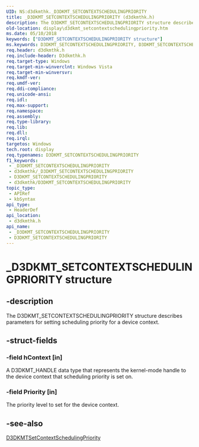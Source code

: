 ```yaml
---
UID: NS:d3dkmthk._D3DKMT_SETCONTEXTSCHEDULINGPRIORITY
title: _D3DKMT_SETCONTEXTSCHEDULINGPRIORITY (d3dkmthk.h)
description: The D3DKMT_SETCONTEXTSCHEDULINGPRIORITY structure describes parameters for setting scheduling priority for a device context.
old-location: display\d3dkmt_setcontextschedulingpriority.htm
ms.date: 05/10/2018
keywords: ["D3DKMT_SETCONTEXTSCHEDULINGPRIORITY structure"]
ms.keywords: D3DKMT_SETCONTEXTSCHEDULINGPRIORITY, D3DKMT_SETCONTEXTSCHEDULINGPRIORITY structure [Display Devices], OpenGL_Structs_d0a33042-237e-469f-93af-f6031cf54098.xml, _D3DKMT_SETCONTEXTSCHEDULINGPRIORITY, d3dkmthk/D3DKMT_SETCONTEXTSCHEDULINGPRIORITY, display.d3dkmt_setcontextschedulingpriority
req.header: d3dkmthk.h
req.include-header: D3dkmthk.h
req.target-type: Windows
req.target-min-winverclnt: Windows Vista
req.target-min-winversvr: 
req.kmdf-ver: 
req.umdf-ver: 
req.ddi-compliance: 
req.unicode-ansi: 
req.idl: 
req.max-support: 
req.namespace: 
req.assembly: 
req.type-library: 
req.lib: 
req.dll: 
req.irql: 
targetos: Windows
tech.root: display
req.typenames: D3DKMT_SETCONTEXTSCHEDULINGPRIORITY
f1_keywords:
 - _D3DKMT_SETCONTEXTSCHEDULINGPRIORITY
 - d3dkmthk/_D3DKMT_SETCONTEXTSCHEDULINGPRIORITY
 - D3DKMT_SETCONTEXTSCHEDULINGPRIORITY
 - d3dkmthk/D3DKMT_SETCONTEXTSCHEDULINGPRIORITY
topic_type:
 - APIRef
 - kbSyntax
api_type:
 - HeaderDef
api_location:
 - d3dkmthk.h
api_name:
 - _D3DKMT_SETCONTEXTSCHEDULINGPRIORITY
 - D3DKMT_SETCONTEXTSCHEDULINGPRIORITY
---
```


# _D3DKMT_SETCONTEXTSCHEDULINGPRIORITY structure


## -description

The D3DKMT_SETCONTEXTSCHEDULINGPRIORITY structure describes parameters for setting scheduling priority for a device context.

## -struct-fields

### -field hContext [in]

A D3DKMT_HANDLE data type that represents the kernel-mode handle to the device context that scheduling priority is set on.

### -field Priority [in]

The priority level to set for the device context.

## -see-also

<a href="/windows-hardware/drivers/ddi/d3dkmthk/nf-d3dkmthk-d3dkmtsetcontextschedulingpriority">D3DKMTSetContextSchedulingPriority</a>

